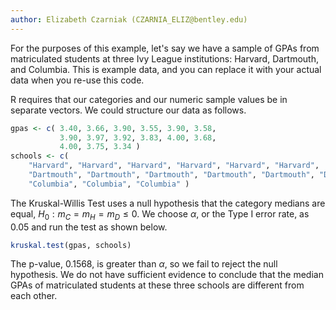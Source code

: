 ```yaml
---
author: Elizabeth Czarniak (CZARNIA_ELIZ@bentley.edu)
---
```


For the purposes of this example, let's say we have a sample of GPAs from
matriculated students at three Ivy League institutions:
Harvard, Dartmouth, and Columbia. This is example data, and you can replace it
with your actual data when you re-use this code.

R requires that our categories and our numeric sample values be in separate vectors.
We could structure our data as follows.

```R
gpas <- c( 3.40, 3.66, 3.90, 3.55, 3.90, 3.58,
           3.90, 3.97, 3.92, 3.83, 4.00, 3.68,
           4.00, 3.75, 3.34 )
schools <- c(
    "Harvard", "Harvard", "Harvard", "Harvard", "Harvard", "Harvard",
    "Dartmouth", "Dartmouth", "Dartmouth", "Dartmouth", "Dartmouth", "Dartmouth",
    "Columbia", "Columbia", "Columbia" )
```

The Kruskal-Willis Test uses a null hypothesis that the category medians are equal,
$H_0: m_C = m_H = m_D \le 0$.
We choose $\alpha$, or the Type I error rate, as 0.05 and run the test as shown below.

```R
kruskal.test(gpas, schools)
```

The p-value, 0.1568, is greater than $\alpha$, so we fail to reject the null hypothesis.
We do not have sufficient evidence to conclude that the median GPAs
of matriculated students at these three schools are different from each other.
